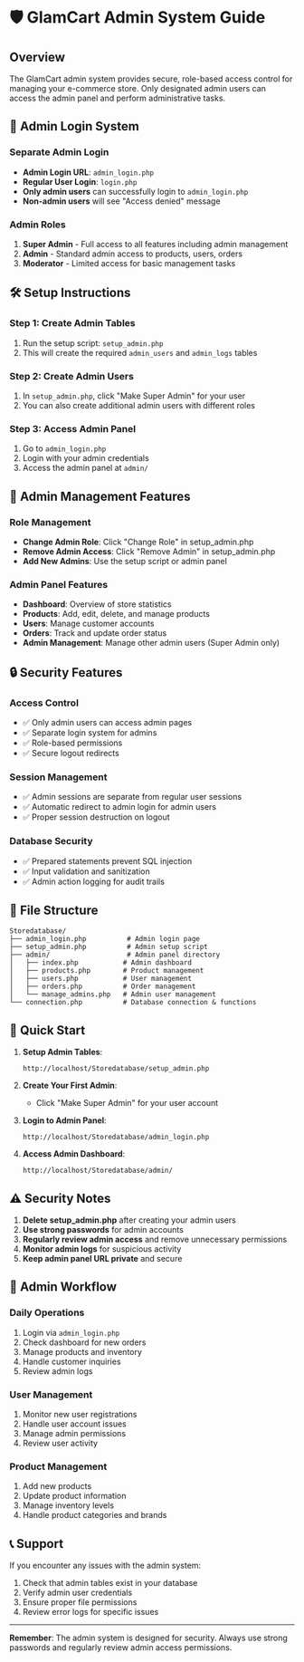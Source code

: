 # 🛡️ GlamCart Admin System Guide

## Overview
The GlamCart admin system provides secure, role-based access control for managing your e-commerce store. Only designated admin users can access the admin panel and perform administrative tasks.

## 🔐 Admin Login System

### Separate Admin Login
- **Admin Login URL**: `admin_login.php`
- **Regular User Login**: `login.php`
- **Only admin users** can successfully login to `admin_login.php`
- **Non-admin users** will see "Access denied" message

### Admin Roles
1. **Super Admin** - Full access to all features including admin management
2. **Admin** - Standard admin access to products, users, orders
3. **Moderator** - Limited access for basic management tasks

## 🛠️ Setup Instructions

### Step 1: Create Admin Tables
1. Run the setup script: `setup_admin.php`
2. This will create the required `admin_users` and `admin_logs` tables

### Step 2: Create Admin Users
1. In `setup_admin.php`, click "Make Super Admin" for your user
2. You can also create additional admin users with different roles

### Step 3: Access Admin Panel
1. Go to `admin_login.php`
2. Login with your admin credentials
3. Access the admin panel at `admin/`

## 🔧 Admin Management Features

### Role Management
- **Change Admin Role**: Click "Change Role" in setup_admin.php
- **Remove Admin Access**: Click "Remove Admin" in setup_admin.php
- **Add New Admins**: Use the setup script or admin panel

### Admin Panel Features
- **Dashboard**: Overview of store statistics
- **Products**: Add, edit, delete, and manage products
- **Users**: Manage customer accounts
- **Orders**: Track and update order status
- **Admin Management**: Manage other admin users (Super Admin only)

## 🔒 Security Features

### Access Control
- ✅ Only admin users can access admin pages
- ✅ Separate login system for admins
- ✅ Role-based permissions
- ✅ Secure logout redirects

### Session Management
- ✅ Admin sessions are separate from regular user sessions
- ✅ Automatic redirect to admin login for admin users
- ✅ Proper session destruction on logout

### Database Security
- ✅ Prepared statements prevent SQL injection
- ✅ Input validation and sanitization
- ✅ Admin action logging for audit trails

## 📁 File Structure

```
Storedatabase/
├── admin_login.php          # Admin login page
├── setup_admin.php          # Admin setup script
├── admin/                   # Admin panel directory
│   ├── index.php           # Admin dashboard
│   ├── products.php        # Product management
│   ├── users.php           # User management
│   ├── orders.php          # Order management
│   └── manage_admins.php   # Admin user management
└── connection.php          # Database connection & functions
```

## 🚀 Quick Start

1. **Setup Admin Tables**:
   ```
   http://localhost/Storedatabase/setup_admin.php
   ```

2. **Create Your First Admin**:
   - Click "Make Super Admin" for your user account

3. **Login to Admin Panel**:
   ```
   http://localhost/Storedatabase/admin_login.php
   ```

4. **Access Admin Dashboard**:
   ```
   http://localhost/Storedatabase/admin/
   ```

## ⚠️ Security Notes

1. **Delete setup_admin.php** after creating your admin users
2. **Use strong passwords** for admin accounts
3. **Regularly review admin access** and remove unnecessary permissions
4. **Monitor admin logs** for suspicious activity
5. **Keep admin panel URL private** and secure

## 🔄 Admin Workflow

### Daily Operations
1. Login via `admin_login.php`
2. Check dashboard for new orders
3. Manage products and inventory
4. Handle customer inquiries
5. Review admin logs

### User Management
1. Monitor new user registrations
2. Handle user account issues
3. Manage admin permissions
4. Review user activity

### Product Management
1. Add new products
2. Update product information
3. Manage inventory levels
4. Handle product categories and brands

## 📞 Support

If you encounter any issues with the admin system:
1. Check that admin tables exist in your database
2. Verify admin user credentials
3. Ensure proper file permissions
4. Review error logs for specific issues

---

**Remember**: The admin system is designed for security. Always use strong passwords and regularly review admin access permissions.
